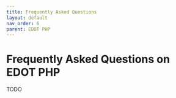 ```yaml
---
title: Frequently Asked Questions
layout: default
nav_order: 6
parent: EDOT PHP
---
```


# Frequently Asked Questions on EDOT PHP

TODO